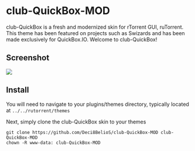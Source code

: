 # club-QuickBox-MOD
club-QuickBox is a fresh and modernized skin for rTorrent GUI, ruTorrent. This theme has been featured on projects such as Swizards and has been made exclusively for QuickBox.IO. Welcome to club-QuickBox!

## Screenshot
<img src="https://i.imgur.com/pkgiUuu.png"/>

## Install
You will need to navigate to your plugins/themes directory, typically located at ```../../rutorrent/themes```

Next, simply clone the club-QuickBox skin to your themes
```
git clone https://github.com/Deci8BelioS/club-QuickBox-MOD club-QuickBox-MOD
chown -R www-data: club-QuickBox-MOD
```
